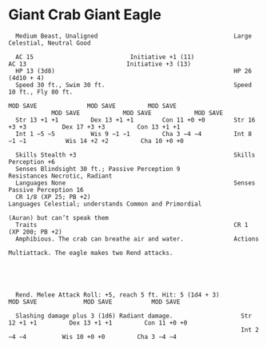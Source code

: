 # Giant Crab                                                   Giant Eagle

      Medium Beast, Unaligned                                      Large Celestial, Neutral Good

      AC 15                           Initiative +1 (11)                 AC 13                            Initiative +3 (13)
      HP 13 (3d8)                                                  HP 26 (4d10 + 4)
      Speed 30 ft., Swim 30 ft.                                    Speed 10 ft., Fly 80 ft.
                                                                             MOD SAVE              MOD SAVE         MOD SAVE
                MOD SAVE            MOD SAVE            MOD SAVE
      Str 13 +1 +1         Dex 13 +1 +1        Con 11 +0 +0        Str 16 +3 +3          Dex 17 +3 +3         Con 13 +1 +1
      Int 1 −5 −5          Wis 9 −1 −1         Cha 3 −4 −4         Int 8 −1 −1           Wis 14 +2 +2         Cha 10 +0 +0

      Skills Stealth +3                                            Skills Perception +6
      Senses Blindsight 30 ft.; Passive Perception 9               Resistances Necrotic, Radiant
      Languages None                                               Senses Passive Perception 16
      CR 1/8 (XP 25; PB +2)                                        Languages Celestial; understands Common and Primordial
                                                                     (Auran) but can’t speak them
      Traits                                                       CR 1 (XP 200; PB +2)
      Amphibious. The crab can breathe air and water.              Actions
                                                                   Multiattack. The eagle makes two Rend attacks.





      Rend. Melee Attack Roll: +5, reach 5 ft. Hit: 5 (1d4 + 3)                MOD SAVE             MOD SAVE           MOD SAVE

      Slashing damage plus 3 (1d6) Radiant damage.                   Str 12 +1 +1         Dex 13 +1 +1         Con 11 +0 +0
                                                                     Int 2 −4 −4          Wis 10 +0 +0         Cha 3 −4 −4
